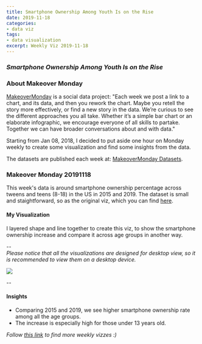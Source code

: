 ```yaml
---
title: Smartphone Ownership Among Youth Is on the Rise
date: 2019-11-18
categories:
- data viz
tags:
- data visualization
excerpt: Weekly Viz 2019-11-18
---
```


### *Smartphone Ownership Among Youth Is on the Rise*


### About Makeover Monday

[MakeoverMonday](http://www.makeovermonday.co.uk/) is a social data project:
"Each week we post a link to a chart, and its data, and then you rework the chart.
Maybe you retell the story more effectively, or find a new story in the data.
We’re curious to see the different approaches you all take. Whether it’s a simple bar chart or an elaborate infographic, we encourage everyone of all skills to partake.
Together we can have broader conversations about and with data."

Starting from Jan 08, 2018, I decided to put aside one hour on Monday weekly to create some visualization and find some insights from the data.

The datasets are published each week at: [MakeoverMonday Datasets](http://www.makeovermonday.co.uk/data/).

### Makeover Monday 20191118

This week's data is around smartphone ownership percentage across tweens and teens (8-18) in the US in 2015 and 2019. The dataset is small and staightforward, so as the original viz, which you can find [here](https://www.morningbrew.com/daily/stories/2019/10/29/smartphone-ownership-among-youth-rise).  

#### My Visualization

I layered shape and line together to create this viz, to show the smartphone ownership increase and compare it across age groups in another way.  

--  
*Please notice that all the visualizations are designed for desktop view, so it is recommended to view them on a desktop device.*  

<div class='tableauPlaceholder' id='viz1574117151965' style='position: relative'>
<noscript><a href='#'>
  <img alt=' ' src='https:&#47;&#47;public.tableau.com&#47;static&#47;images&#47;Ma&#47;MakeOverMonday20191118&#47;SmartphoneOwnershipAmongYouth&#47;1_rss.png' style='border: none' />
</a></noscript>
<object class='tableauViz'  style='display:none;'>
  <param name='host_url' value='https%3A%2F%2Fpublic.tableau.com%2F' /> 
  <param name='embed_code_version' value='3' />
  <param name='site_root' value='' />
  <param name='name' value='MakeOverMonday20191118&#47;SmartphoneOwnershipAmongYouth' />
  <param name='tabs' value='no' />
  <param name='toolbar' value='yes' />
  <param name='static_image' value='https:&#47;&#47;public.tableau.com&#47;static&#47;images&#47;Ma&#47;MakeOverMonday20191118&#47;SmartphoneOwnershipAmongYouth&#47;1.png' /> <param name='animate_transition' value='yes' />
  <param name='display_static_image' value='yes' />
  <param name='display_spinner' value='yes' />
  <param name='display_overlay' value='yes' />
  <param name='display_count' value='yes' />
  <param name='filter' value='publish=yes' />
</object></div>         
<script type='text/javascript'>          
  var divElement = document.getElementById('viz1574117151965');     
  var vizElement = divElement.getElementsByTagName('object')[0];     
  if ( divElement.offsetWidth > 800 ) { vizElement.style.width='800px';vizElement.style.height='627px';} else if ( divElement.offsetWidth > 500 ) { vizElement.style.width='800px';vizElement.style.height='627px';} else { vizElement.style.width='100%';vizElement.style.height='727px';}                  
  var scriptElement = document.createElement('script');      
  scriptElement.src = 'https://public.tableau.com/javascripts/api/viz_v1.js';     
  vizElement.parentNode.insertBefore(scriptElement, vizElement);            
</script>
  
--  

#### Insights
* Comparing 2015 and 2019, we see higher smartphone ownership rate among all the age groups.  
* The increase is especially high for those under 13 years old.  


*Follow [this link](https://yudong-94.github.io/personal-website/project/MakeOverMonday2019/) to find more weekly vizzes :)*